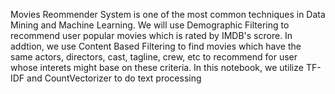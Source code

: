 Movies Reommender System is one of the most common techniques in Data Mining and Machine Learning. 
We will use Demographic Filtering to recommend user popular movies which is rated by IMDB's scrore. In addtion, we use Content Based Filtering to find movies which have the same actors, directors, cast, tagline, crew, etc to recommend for user whose interets might base on these criteria. 
In this notebook, we utilize TF-IDF and CountVectorizer to do text processing 
